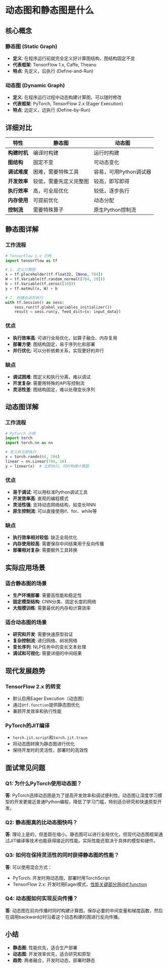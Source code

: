 # 动态图和静态图是什么

## 核心概念

### 静态图 (Static Graph)
- **定义**: 在程序运行前就完全定义好计算图结构，图结构固定不变
- **代表框架**: TensorFlow 1.x, Caffe, Theano
- **特点**: 先定义，后执行 (Define-and-Run)

### 动态图 (Dynamic Graph) 
- **定义**: 在程序运行过程中动态构建计算图，可以随时修改
- **代表框架**: PyTorch, TensorFlow 2.x (Eager Execution)
- **特点**: 边定义，边执行 (Define-by-Run)

## 详细对比

| 特性         | 静态图                 | 动态图                 |
| ------------ | ---------------------- | ---------------------- |
| **构建时机** | 编译时构建             | 运行时构建             |
| **图结构**   | 固定不变               | 可动态变化             |
| **调试难度** | 困难，需要特殊工具     | 容易，可用Python调试器 |
| **开发效率** | 较低，需要先定义完整图 | 较高，即写即得         |
| **执行效率** | 高，可全局优化         | 较低，逐步执行         |
| **内存使用** | 可提前优化             | 动态分配               |
| **控制流**   | 需要特殊算子           | 原生Python控制流       |

## 静态图详解

### 工作流程
```python
# TensorFlow 1.x 示例
import tensorflow as tf

# 1. 定义计算图
x = tf.placeholder(tf.float32, [None, 784])
W = tf.Variable(tf.random_normal([784, 10]))
b = tf.Variable(tf.zeros([10]))
y = tf.matmul(x, W) + b

# 2. 创建会话并执行
with tf.Session() as sess:
    sess.run(tf.global_variables_initializer())
    result = sess.run(y, feed_dict={x: input_data})
```

### 优点
- **执行效率高**: 可进行全局优化，如算子融合、内存复用
- **部署方便**: 图结构固定，易于序列化和部署
- **并行优化**: 可以分析依赖关系，实现更好的并行

### 缺点
- **调试困难**: 图定义和执行分离，难以调试
- **开发复杂**: 需要用特殊的API写控制流
- **灵活性差**: 图结构固定，难以处理变长序列

## 动态图详解

### 工作流程
```python
# PyTorch 示例
import torch
import torch.nn as nn

# 定义并立即执行
x = torch.randn(64, 784)
linear = nn.Linear(784, 10)
y = linear(x)  # 立即执行，同时构建计算图
```

### 优点
- **易于调试**: 可以用标准Python调试工具
- **开发效率高**: 直观的编程模式
- **灵活性强**: 支持动态网络结构，如变长RNN
- **原生控制流**: 可以直接使用if、for、while等

### 缺点
- **执行效率相对较低**: 缺乏全局优化
- **内存使用较高**: 需要保存中间结果用于反向传播
- **部署相对复杂**: 需要额外工具转换

## 实际应用场景

### 适合静态图的场景
- **生产环境部署**: 需要高性能和稳定性
- **固定模型结构**: CNN分类、固定长度的网络
- **大规模训练**: 需要最优的内存和计算效率

### 适合动态图的场景
- **研究和开发**: 需要快速原型验证
- **复杂控制流**: 递归网络、树状网络
- **变长序列**: NLP任务中的变长文本处理
- **调试和可视化**: 需要详细的中间结果

## 现代发展趋势

### TensorFlow 2.x 的转变
- 默认启用Eager Execution（动态图）
- 通过`@tf.function`提供静态图优化
- 兼顾开发效率和执行性能

### PyTorch的JIT编译
- `torch.jit.script`和`torch.jit.trace`
- 将动态图转换为静态图进行优化
- 保持开发时的灵活性，部署时的高效性

## 面试常见问题

### Q1: 为什么PyTorch使用动态图？
**答**: PyTorch选择动态图是为了提高开发效率和调试便利性。动态图让深度学习模型的开发更接近普通Python编程，降低了学习门槛，特别适合研究和快速原型开发。

### Q2: 静态图真的比动态图快吗？
**答**: 理论上是的，但差距在缩小。静态图可以进行全局优化，但现代动态图框架通过JIT编译等技术也能获得接近的性能。实际性能还取决于具体的模型和硬件。

### Q3: 如何在保持灵活性的同时获得静态图的性能？
**答**: 可以使用混合方式：
- PyTorch: 开发时用动态图，部署时用TorchScript
- TensorFlow 2.x: 开发时用Eager模式，性能关键部分用@tf.function

### Q4: 动态图如何实现反向传播？
**答**: 动态图在前向传播时同时构建计算图，保存必要的中间变量和梯度函数，然后在调用backward()时沿着这个动态构建的图进行反向传播。

## 小结
- **静态图**: 性能优先，适合生产部署
- **动态图**: 开发效率优先，适合研究和原型
- **趋势**: 两者融合，开发时动态，部署时静态
